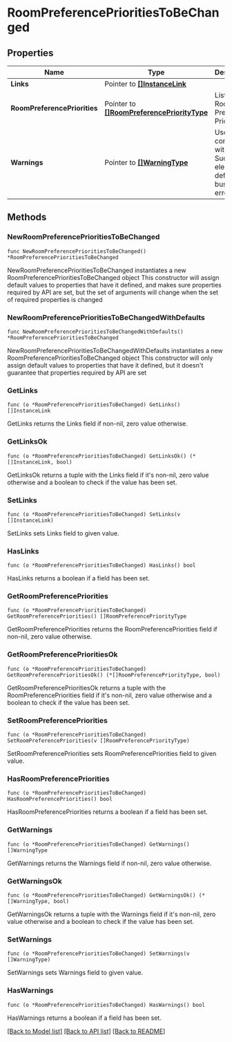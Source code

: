 # RoomPreferencePrioritiesToBeChanged

## Properties

Name | Type | Description | Notes
------------ | ------------- | ------------- | -------------
**Links** | Pointer to [**[]InstanceLink**](InstanceLink.md) |  | [optional] 
**RoomPreferencePriorities** | Pointer to [**[]RoomPreferencePriorityType**](RoomPreferencePriorityType.md) | List of Room Preference Priorities. | [optional] 
**Warnings** | Pointer to [**[]WarningType**](WarningType.md) | Used in conjunction with the Success element to define a business error. | [optional] 

## Methods

### NewRoomPreferencePrioritiesToBeChanged

`func NewRoomPreferencePrioritiesToBeChanged() *RoomPreferencePrioritiesToBeChanged`

NewRoomPreferencePrioritiesToBeChanged instantiates a new RoomPreferencePrioritiesToBeChanged object
This constructor will assign default values to properties that have it defined,
and makes sure properties required by API are set, but the set of arguments
will change when the set of required properties is changed

### NewRoomPreferencePrioritiesToBeChangedWithDefaults

`func NewRoomPreferencePrioritiesToBeChangedWithDefaults() *RoomPreferencePrioritiesToBeChanged`

NewRoomPreferencePrioritiesToBeChangedWithDefaults instantiates a new RoomPreferencePrioritiesToBeChanged object
This constructor will only assign default values to properties that have it defined,
but it doesn't guarantee that properties required by API are set

### GetLinks

`func (o *RoomPreferencePrioritiesToBeChanged) GetLinks() []InstanceLink`

GetLinks returns the Links field if non-nil, zero value otherwise.

### GetLinksOk

`func (o *RoomPreferencePrioritiesToBeChanged) GetLinksOk() (*[]InstanceLink, bool)`

GetLinksOk returns a tuple with the Links field if it's non-nil, zero value otherwise
and a boolean to check if the value has been set.

### SetLinks

`func (o *RoomPreferencePrioritiesToBeChanged) SetLinks(v []InstanceLink)`

SetLinks sets Links field to given value.

### HasLinks

`func (o *RoomPreferencePrioritiesToBeChanged) HasLinks() bool`

HasLinks returns a boolean if a field has been set.

### GetRoomPreferencePriorities

`func (o *RoomPreferencePrioritiesToBeChanged) GetRoomPreferencePriorities() []RoomPreferencePriorityType`

GetRoomPreferencePriorities returns the RoomPreferencePriorities field if non-nil, zero value otherwise.

### GetRoomPreferencePrioritiesOk

`func (o *RoomPreferencePrioritiesToBeChanged) GetRoomPreferencePrioritiesOk() (*[]RoomPreferencePriorityType, bool)`

GetRoomPreferencePrioritiesOk returns a tuple with the RoomPreferencePriorities field if it's non-nil, zero value otherwise
and a boolean to check if the value has been set.

### SetRoomPreferencePriorities

`func (o *RoomPreferencePrioritiesToBeChanged) SetRoomPreferencePriorities(v []RoomPreferencePriorityType)`

SetRoomPreferencePriorities sets RoomPreferencePriorities field to given value.

### HasRoomPreferencePriorities

`func (o *RoomPreferencePrioritiesToBeChanged) HasRoomPreferencePriorities() bool`

HasRoomPreferencePriorities returns a boolean if a field has been set.

### GetWarnings

`func (o *RoomPreferencePrioritiesToBeChanged) GetWarnings() []WarningType`

GetWarnings returns the Warnings field if non-nil, zero value otherwise.

### GetWarningsOk

`func (o *RoomPreferencePrioritiesToBeChanged) GetWarningsOk() (*[]WarningType, bool)`

GetWarningsOk returns a tuple with the Warnings field if it's non-nil, zero value otherwise
and a boolean to check if the value has been set.

### SetWarnings

`func (o *RoomPreferencePrioritiesToBeChanged) SetWarnings(v []WarningType)`

SetWarnings sets Warnings field to given value.

### HasWarnings

`func (o *RoomPreferencePrioritiesToBeChanged) HasWarnings() bool`

HasWarnings returns a boolean if a field has been set.


[[Back to Model list]](../README.md#documentation-for-models) [[Back to API list]](../README.md#documentation-for-api-endpoints) [[Back to README]](../README.md)



